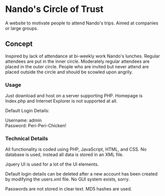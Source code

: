 # Nando's Circle of Trust

A website to motivate people to attend Nando's trips. Aimed at companies or large groups.

## Concept

Inspired by lack of attendance at bi-weekly work Nando's lunches. Regular attendees are put in the inner circle. Moderately regular attendees are placed in the outer circle. People who are invited but never attend are placed outside the circle and should be scowled upon angrily.

### Usage

Just download and host on a server supporting PHP. Homepage is Index.php and Internet Explorer is not supported at all.

Default Login Details:

Username: admin    
Password: Peri-Peri-Chicken!

### Technical Details

All functionality is coded using PHP, JavaScript, HTML, and CSS. No database is used, instead all data is stored in an XML file.

Jquery UI is used for a lot of the UI elements.

Default login details can be deleted after a new account has been created by modifying the users.xml file. No GUI system exists, sorry.

Passwords are not stored in clear text. MD5 hashes are used.

